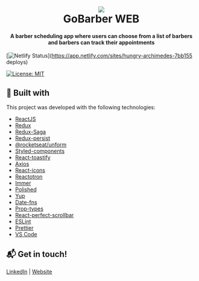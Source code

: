 <h1 align="center">
    <img src="https://res.cloudinary.com/stefanosaffran/image/upload/v1572880763/pmar6a1wwlckclgnwenb.png" />
    <br>
    GoBarber WEB
</h1>

<h4 align="center">
  A barber scheduling app where users can choose from a list of barbers and barbers can track their appointments
</h4>

[![Netlify Status](https://api.netlify.com/api/v1/badges/5fb47697-4fea-45ff-8ca6-f2b8c0694bd9/deploy-status)](https://app.netlify.com/sites/hungry-archimedes-7bb155 deploys)

[![License: MIT](https://img.shields.io/badge/License-MIT-yellow.svg)](https://opensource.org/licenses/MIT)

## :rocket: Built with

This project was developed with the following technologies:

-  [ReactJS](https://reactjs.org/)
-  [Redux](https://redux.js.org/)
-  [Redux-Saga](https://redux-saga.js.org/)
-  [Redux-persist](https://github.com/rt2zz/redux-persist)
-  [@rocketseat/unform](https://github.com/Rocketseat/unform)
-  [Styled-components](https://www.styled-components.com/)
-  [React-toastify](https://github.com/fkhadra/react-toastify)
-  [Axios](https://github.com/axios/axios)
-  [React-icons](https://react-icons.netlify.com/)
-  [Reactotron](https://infinite.red/reactotron)
-  [Immer](https://github.com/immerjs/immer)
-  [Polished](https://polished.js.org/)
-  [Yup](https://www.npmjs.com/package/yup)
-  [Date-fns](https://date-fns.org/)
-  [Prop-types](https://www.npmjs.com/package/prop-types)
-  [React-perfect-scrollbar](https://github.com/goldenyz/react-perfect-scrollbar)
-  [ESLint](https://eslint.org/)
-  [Prettier](https://prettier.io/)
-  [VS Code](https://code.visualstudio.com/)

## :mailbox_with_mail: Get in touch!

[LinkedIn](https://www.linkedin.com/in/stefanosaffran/) | [Website](https://stefanosaffran.com)
